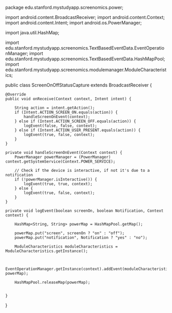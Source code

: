package edu.stanford.mystudyapp.screenomics.power;


import android.content.BroadcastReceiver;
import android.content.Context;
import android.content.Intent;
import android.os.PowerManager;


import java.util.HashMap;


import edu.stanford.mystudyapp.screenomics.TextBasedEventData.EventOperationManager;
import edu.stanford.mystudyapp.screenomics.TextBasedEventData.HashMapPool;
import edu.stanford.mystudyapp.screenomics.modulemanager.ModuleCharacteristics;

public class ScreenOnOffStatusCapture extends BroadcastReceiver {


    @Override
    public void onReceive(Context context, Intent intent) {

        String action = intent.getAction();
        if (Intent.ACTION_SCREEN_ON.equals(action)) {
            handleScreenOnEvent(context);
        } else if (Intent.ACTION_SCREEN_OFF.equals(action)) {
            logEvent(false, false, context);
        } else if (Intent.ACTION_USER_PRESENT.equals(action)) {
            logEvent(true, false, context);
        }
    }

    private void handleScreenOnEvent(Context context) {
        PowerManager powerManager = (PowerManager) context.getSystemService(Context.POWER_SERVICE);

        // Check if the device is interactive, if not it's due to a notification
        if (!powerManager.isInteractive()) {
            logEvent(true, true, context);
        } else {
            logEvent(true, false, context);
        }
    }

    private void logEvent(boolean screenOn, boolean Notification, Context context) {

        HashMap<String, String> powerMap = HashMapPool.getMap();

        powerMap.put("screen", screenOn ? "on" : "off");
        powerMap.put("notification", Notification ? "yes" : "no");

        ModuleCharacteristics moduleCharacteristics = ModuleCharacteristics.getInstance();


        EventOperationManager.getInstance(context).addEvent(moduleCharacteristics.getPowerScreenOnOffCharacteristics(), powerMap);

        HashMapPool.releaseMap(powerMap);


    }
}


